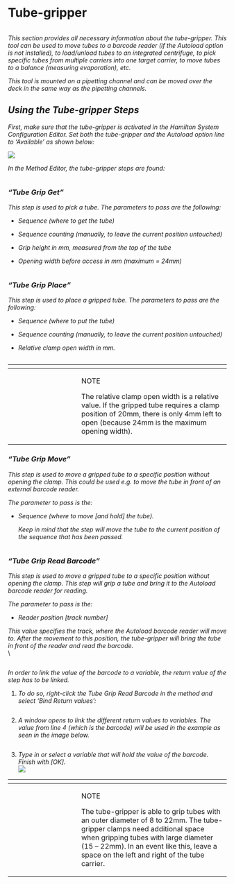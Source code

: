 # Tube-gripper‌

<figure><img src="../../.gitbook/assets/image (463).png" alt=""><figcaption></figcaption></figure>

_This section provides all necessary information about the tube-gripper. This tool can be used to move tubes to a barcode reader (if the Autoload option is not installed), to load/unload tubes to an integrated centrifuge, to pick specific tubes from multiple carriers into one target carrier, to move tubes to a balance (measuring evaporation), etc._

_This tool is mounted on a pipetting channel and can be moved over the deck in the same way as the pipetting channels._

## _**‌Using the Tube-gripper Steps‌**_

_First, make sure that the tube-gripper is activated in the Hamilton System Configuration Editor. Set both the tube-gripper and the Autoload option line to ‘Available’ as shown below:_

![](<../../.gitbook/assets/image (464).png>)



_In the Method Editor, the tube-gripper steps are found:_

<figure><img src="../../.gitbook/assets/image (465).png" alt=""><figcaption></figcaption></figure>

### _“Tube Grip Get”_

_This step is used to pick a tube. The parameters to pass are the following:_

* _Sequence (where to get the tube)_
* _Sequence counting (manually, to leave the current position untouched)_
* _Grip height in mm, measured from the top of the tube_
*   _Opening width before access in mm (maximum = 24mm)_

    <figure><img src="../../.gitbook/assets/image (467).png" alt=""><figcaption></figcaption></figure>





### _“Tube Grip Place”_

_This step is used to place a gripped tube. The parameters to pass are the following:_

* _Sequence (where to put the tube)_
* _Sequence counting (manually, to leave the current position untouched)_
*   _Relative clamp open width in mm._

    <figure><img src="../../.gitbook/assets/image (468).png" alt=""><figcaption></figcaption></figure>



<table data-header-hidden><thead><tr><th width="145"></th><th></th></tr></thead><tbody><tr><td><img src="../../.gitbook/assets/image (10) (1) (1) (1) (1) (1) (1) (1) (1) (1) (1) (1) (1) (1) (1).png" alt="" data-size="original"></td><td><p>NOTE</p><p>The relative clamp open width is a relative value. If the gripped tube requires a clamp position of 20mm, there is only 4mm left to open (because 24mm is the maximum opening width).</p></td></tr></tbody></table>



### _“Tube Grip Move”_

_This step is used to move a gripped tube to a specific position without opening the clamp. This could be used e.g. to move the tube in front of an external barcode reader._

_The parameter to pass is the:_

*   _Sequence (where to move \[and hold] the tube)._

    _Keep in mind that the step will move the tube to the current position of the sequence that has been passed._



<figure><img src="../../.gitbook/assets/image (469).png" alt=""><figcaption></figcaption></figure>



### _“Tube Grip Read Barcode”_

_This step is used to move a gripped tube to a specific position without opening the clamp. This step will grip a tube and bring it to the Autoload barcode reader for reading._

_The parameter to pass is the:_

* _Reader position \[track number]_

_This value specifies the track, where the Autoload barcode reader will move to. After the movement to this position, the tube-gripper will bring the tube in front of the reader and read the barcode._\
\


<figure><img src="../../.gitbook/assets/image (470).png" alt=""><figcaption></figcaption></figure>

_In order to link the value of the barcode to a variable, the return value of the step has to be linked._

1.  _To do so, right-click the Tube Grip Read Barcode in the method and select ‘Bind Return values’:_

    <figure><img src="../../.gitbook/assets/image (471).png" alt=""><figcaption></figcaption></figure>


2.  _A window opens to link the different return values to variables. The value from line 4 (which is the barcode) will be used in the example as seen in the image below._

    <figure><img src="../../.gitbook/assets/image (472).png" alt=""><figcaption></figcaption></figure>


3. _Type in or select a variable that will hold the value of the barcode. Finish with \[OK]._\
   ![](<../../.gitbook/assets/image (473).png>)

<table data-header-hidden><thead><tr><th width="145"></th><th></th></tr></thead><tbody><tr><td><img src="../../.gitbook/assets/image (10) (1) (1) (1) (1) (1) (1) (1) (1) (1) (1) (1) (1) (1) (1).png" alt="" data-size="original"></td><td><p>NOTE</p><p>The tube-gripper is able to grip tubes with an outer diameter of 8 to 22mm. The tube-gripper clamps need additional space when gripping tubes with large diameter (15 – 22mm). In an event like this, leave a space on the left and right of the tube carrier.</p></td></tr></tbody></table>

